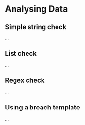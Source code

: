 # Analysing Data

## Simple string check
...

## List check
...

## Regex check
...

## Using a breach template
...

